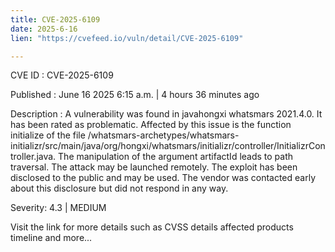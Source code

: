 ```yaml
---
title: CVE-2025-6109
date: 2025-6-16
lien: "https://cvefeed.io/vuln/detail/CVE-2025-6109"

---
```


CVE ID : CVE-2025-6109

Published :  June 16
2025
6:15 a.m. | 4 hours
36 minutes ago

Description : A vulnerability was found in javahongxi whatsmars 2021.4.0. It has been rated as problematic. Affected by this issue is the function initialize of the file /whatsmars-archetypes/whatsmars-initializr/src/main/java/org/hongxi/whatsmars/initializr/controller/InitializrController.java. The manipulation of the argument artifactId leads to path traversal. The attack may be launched remotely. The exploit has been disclosed to the public and may be used. The vendor was contacted early about this disclosure but did not respond in any way.

Severity: 4.3 | MEDIUM

Visit the link for more details
such as CVSS details
affected products
timeline
and more...
